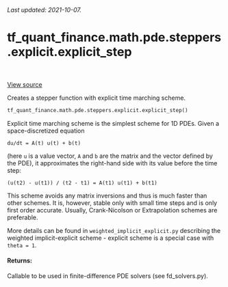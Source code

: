 <!--
This file is generated by a tool. Do not edit directly.
For open-source contributions the docs will be updated automatically.
-->

*Last updated: 2021-10-07.*

<div itemscope itemtype="http://developers.google.com/ReferenceObject">
<meta itemprop="name" content="tf_quant_finance.math.pde.steppers.explicit.explicit_step" />
<meta itemprop="path" content="Stable" />
</div>

# tf_quant_finance.math.pde.steppers.explicit.explicit_step

<!-- Insert buttons and diff -->

<table class="tfo-notebook-buttons tfo-api" align="left">
</table>

<a target="_blank" href="https://github.com/google/tf-quant-finance/blob/master/tf_quant_finance/math/pde/steppers/explicit.py">View source</a>



Creates a stepper function with explicit time marching scheme.

```python
tf_quant_finance.math.pde.steppers.explicit.explicit_step()
```



<!-- Placeholder for "Used in" -->

Explicit time marching scheme is the simplest scheme for 1D PDEs.
Given a space-discretized equation

```
du/dt = A(t) u(t) + b(t)
```
(here `u` is a value vector, `A` and `b` are the matrix and the vector defined
by the PDE), it approximates the right-hand side with its value before the
time step:

```
(u(t2) - u(t1)) / (t2 - t1) = A(t1) u(t1) + b(t1)
```
This scheme avoids any matrix inversions and thus is much faster than other
schemes. It is, however, stable only with small time steps and is only first
order accurate. Usually, Crank-Nicolson or Extrapolation schemes are
preferable.

More details can be found in `weighted_implicit_explicit.py` describing the
weighted implicit-explicit scheme - explicit scheme is a special case
with `theta = 1`.

#### Returns:

Callable to be used in finite-difference PDE solvers (see fd_solvers.py).
